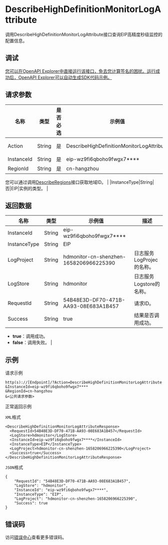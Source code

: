 # DescribeHighDefinitionMonitorLogAttribute

调用DescribeHighDefinitionMonitorLogAttribute接口查询EIP高精度秒级监控的配置信息。

## 调试

[您可以在OpenAPI Explorer中直接运行该接口，免去您计算签名的困扰。运行成功后，OpenAPI Explorer可以自动生成SDK代码示例。](https://api.aliyun.com/#product=Vpc&api=DescribeHighDefinitionMonitorLogAttribute&type=RPC&version=2016-04-28)

## 请求参数

|名称|类型|是否必选|示例值|描述|
|--|--|----|---|--|
|Action|String|是|DescribeHighDefinitionMonitorLogAttribute|要执行的操作，取值：**DescribeHighDefinitionMonitorLogAttribute**。 |
|InstanceId|String|是|eip-wz9fi6qboho9fwgx7\*\*\*\*|查询高精度秒级监控的实例ID。 |
|RegionId|String|是|cn-hangzhou|实例所在的地域ID。

您可以通过调用[DescribeRegions](36063)接口获取地域ID。 |
|InstanceType|String|否|EIP|实例的类型。 |

## 返回数据

|名称|类型|示例值|描述|
|--|--|---|--|
|InstanceId|String|eip-wz9fi6qboho9fwgx7\*\*\*\*| |
|InstanceType|String|EIP| |
|LogProject|String|hdmonitor-cn-shenzhen-1658206966225390|日志服务LogProjec的名称。 |
|LogStore|String|hdmonitor|日志服务Logstore的名称。 |
|RequestId|String|54B48E3D-DF70-471B-AA93-08E683A1B457|请求ID。 |
|Success|String|true|结果是否调用成功。

-   **true**：调用成功。
-   **false**：调用失败。 |

## 示例

请求示例

```
http(s)://[Endpoint]/?Action=DescribeHighDefinitionMonitorLogAttribute
&InstanceId=eip-wz9fi6qboho9fwgx7****
&RegionId=cn-hangzhou
&<公共请求参数>
```

正常返回示例

`XML`格式

```
<DescribeHighDefinitionMonitorLogAttributeResponse>
  <RequestId>54B48E3D-DF70-471B-AA93-08E683A1B457</RequestId>
  <LogStore>hdmonitor</LogStore>
  <InstanceId>eip-wz9fi6qboho9fwgx7****</InstanceId>
  <InstanceType>EIP</InstanceType>
  <LogProject>hdmonitor-cn-shenzhen-1658206966225390</LogProject>
  <Success>true</Success>
</DescribeHighDefinitionMonitorLogAttributeResponse>
```

`JSON`格式

```
{
    "RequestId": "54B48E3D-DF70-471B-AA93-08E683A1B457",
    "LogStore": "hdmonitor",
    "InstanceId": "eip-wz9fi6qboho9fwgx7****",
    "InstanceType": "EIP",
    "LogProject": "hdmonitor-cn-shenzhen-1658206966225390",
    "Success": true
}
```

## 错误码

访问[错误中心](https://error-center.aliyun.com/status/product/Vpc)查看更多错误码。

